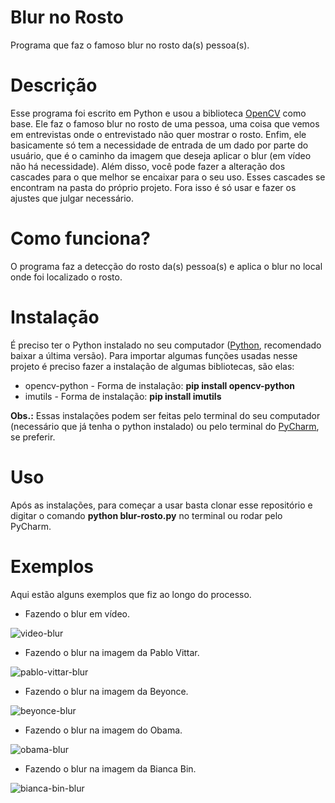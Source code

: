 # Blur no Rosto

Programa que faz o famoso blur no rosto da(s) pessoa(s).

# Descrição

Esse programa foi escrito em Python e usou a biblioteca <a href="https://opencv.org/">OpenCV</a> como base. Ele faz o famoso blur no rosto de uma pessoa, uma coisa que vemos em entrevistas onde o entrevistado não quer mostrar o rosto. Enfim, ele basicamente só tem a necessidade de entrada de um dado por parte do usuário, que é o caminho da imagem que deseja aplicar o blur (em vídeo não há necessidade). Além disso, você pode fazer a alteração dos cascades para o que melhor se encaixar para o seu uso. Esses cascades se encontram na pasta do próprio projeto. Fora isso é só usar e fazer os ajustes que julgar necessário.

# Como funciona?

O programa faz a detecção do rosto da(s) pessoa(s) e aplica o blur no local onde foi localizado o rosto.

# Instalação

É preciso ter o Python instalado no seu computador (<a href="https://www.python.org/downloads/">Python</a>, recomendado baixar a última versão). Para importar algumas funções usadas nesse projeto é preciso fazer a instalação de algumas bibliotecas, são elas:

* opencv-python - Forma de instalação: <b>pip install opencv-python</b>
* imutils - Forma de instalação: <b>pip install imutils</b>

<b>Obs.:</b> Essas instalações podem ser feitas pelo terminal do seu computador (necessário que já tenha o python instalado) ou pelo terminal do <a href="https://www.jetbrains.com/pt-br/pycharm/download/">PyCharm</a>, se preferir.

# Uso

Após as instalações, para começar a usar basta clonar esse repositório e digitar o comando <b>python blur-rosto.py</b> no terminal ou rodar pelo PyCharm.

# Exemplos

Aqui estão alguns exemplos que fiz ao longo do processo.

* Fazendo o blur em vídeo.

![video-blur](https://user-images.githubusercontent.com/60857927/82528125-77cd1d80-9b0e-11ea-8da7-56a41ccd3d8b.gif)

* Fazendo o blur na imagem da Pablo Vittar.

![pablo-vittar-blur](https://user-images.githubusercontent.com/60857927/82528715-c9c27300-9b0f-11ea-83cd-a13f999b9110.png)

* Fazendo o blur na imagem da Beyonce.

![beyonce-blur](https://user-images.githubusercontent.com/60857927/82528728-d050ea80-9b0f-11ea-8f40-afa2c6f2e55d.png)

* Fazendo o blur na imagem do Obama.

![obama-blur](https://user-images.githubusercontent.com/60857927/82528738-d3e47180-9b0f-11ea-824f-f65a52887e1e.png)

* Fazendo o blur na imagem da Bianca Bin.

![bianca-bin-blur](https://user-images.githubusercontent.com/60857927/82528739-d646cb80-9b0f-11ea-914c-54a91fcc1770.png)
